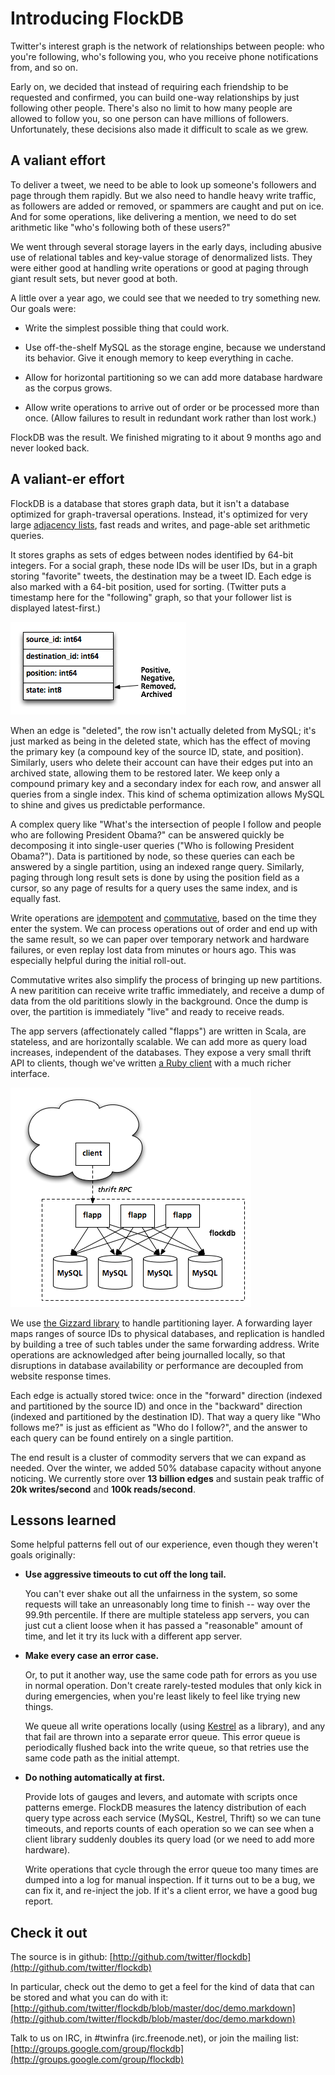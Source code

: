 
# Introducing FlockDB

Twitter's interest graph is the network of relationships between people: who you're following, who's
following you, who you receive phone notifications from, and so on.

Early on, we decided that instead of requiring each friendship to be requested and confirmed, you
can build one-way relationships by just following other people. There's also no limit to how many
people are allowed to follow you, so one person can have millions of followers. Unfortunately, these
decisions also made it difficult to scale as we grew.

## A valiant effort

To deliver a tweet, we need to be able to look up someone's followers and page through them rapidly.
But we also need to handle heavy write traffic, as followers are added or removed, or spammers are
caught and put on ice. And for some operations, like delivering a mention, we need to do set
arithmetic like "who's following both of these users?"

We went through several storage layers in the early days, including abusive use of relational tables and key-value storage of denormalized lists. They were either good at handling write operations or good at paging through giant result sets, but never good at both.

A little over a year ago, we could see that we needed to try something new. Our goals were:

- Write the simplest possible thing that could work.

- Use off-the-shelf MySQL as the storage engine, because we understand its behavior. Give it enough
  memory to keep everything in cache.

- Allow for horizontal partitioning so we can add more database hardware as the corpus grows.

- Allow write operations to arrive out of order or be processed more than once. (Allow failures to
  result in redundant work rather than lost work.)

FlockDB was the result. We finished migrating to it about 9 months ago and never looked back.

## A valiant-er effort

FlockDB is a database that stores graph data, but it isn't a database optimized for graph-traversal
operations. Instead, it's optimized for very large [adjacency
lists](http://en.wikipedia.org/wiki/Adjacency_list), fast reads and writes, and page-able set
arithmetic queries.

It stores graphs as sets of edges between nodes identified by 64-bit integers. For a social graph,
these node IDs will be user IDs, but in a graph storing "favorite" tweets, the destination may be a
tweet ID. Each edge is also marked with a 64-bit position, used for sorting. (Twitter puts a
timestamp here for the "following" graph, so that your follower list is displayed latest-first.)

![schema](schema.png)

When an edge is "deleted", the row isn't actually deleted from MySQL; it's just marked as being in
the deleted state, which has the effect of moving the primary key (a compound key of the source ID,
state, and position). Similarly, users who delete their account can have their edges put into an
archived state, allowing them to be restored later. We keep only a compound primary key and a
secondary index for each row, and answer all queries from a single index. This kind of schema
optimization allows MySQL to shine and gives us predictable performance.

A complex query like "What's the intersection of people I follow and people who are following
President Obama?" can be answered quickly be decomposing it into single-user queries ("Who is
following President Obama?"). Data is partitioned by node, so these queries can each be answered by
a single partition, using an indexed range query. Similarly, paging through long result sets is done
by using the position field as a cursor, so any page of results for a query uses the same index, and
is equally fast.

Write operations are [idempotent](http://en.wikipedia.org/wiki/Idempotence) and
[commutative](http://en.wikipedia.org/wiki/Commutative), based on the time they enter the system. We
can process operations out of order and end up with the same result, so we can paper over temporary
network and hardware failures, or even replay lost data from minutes or hours ago. This was
especially helpful during the initial roll-out.

Commutative writes also simplify the process of bringing up new partitions. A new paritition can
receive write traffic immediately, and receive a dump of data from the old parititions slowly in the
background. Once the dump is over, the partition is immediately "live" and ready to receive reads.

The app servers (affectionately called "flapps") are written in Scala, are stateless, and are
horizontally scalable. We can add more as query load increases, independent of the databases. They
expose a very small thrift API to clients, though we've written [a Ruby
client](http://github.com/twitter/flockdb-client) with a much richer interface.

![it's in the cloud](flockdb-layout.png)

We use [the Gizzard library](http://github.com/twitter/gizzard) to handle partitioning layer. A
forwarding layer maps ranges of source IDs to physical databases, and replication is handled by
building a tree of such tables under the same forwarding address. Write operations are acknowledged
after being journalled locally, so that disruptions in database availability or performance are
decoupled from website response times.

Each edge is actually stored twice: once in the "forward" direction (indexed and partitioned by the
source ID) and once in the "backward" direction (indexed and partitioned by the destination ID).
That way a query like "Who follows me?" is just as efficient as "Who do I follow?", and the answer
to each query can be found entirely on a single partition.

The end result is a cluster of commodity servers that we can expand as needed. Over the winter, we
added 50% database capacity without anyone noticing. We currently store over **13 billion edges**
and sustain peak traffic of **20k writes/second** and **100k reads/second**.

## Lessons learned

Some helpful patterns fell out of our experience, even though they weren't goals originally:

- **Use aggressive timeouts to cut off the long tail.**

  You can't ever shake out all the unfairness in the system, so some requests will take an
  unreasonably long time to finish -- way over the 99.9th percentile. If there are multiple
  stateless app servers, you can just cut a client loose when it has passed a "reasonable" amount of
  time, and let it try its luck with a different app server.

- **Make every case an error case.**

  Or, to put it another way, use the same code path for errors as you use in normal operation. Don't
  create rarely-tested modules that only kick in during emergencies, when you're least likely to
  feel like trying new things.

  We queue all write operations locally (using [Kestrel](http://github.com/robey/kestrel) as a
  library), and any that fail are thrown into a separate error queue. This error queue is
  periodically flushed back into the write queue, so that retries use the same code path as the
  initial attempt.

- **Do nothing automatically at first.**

  Provide lots of gauges and levers, and automate with scripts once patterns emerge. FlockDB
  measures the latency distribution of each query type across each service (MySQL, Kestrel, Thrift)
  so we can tune timeouts, and reports counts of each operation so we can see when a client library
  suddenly doubles its query load (or we need to add more hardware).

  Write operations that cycle through the error queue too many times are dumped into a log for
  manual inspection. If it turns out to be a bug, we can fix it, and re-inject the job. If it's a
  client error, we have a good bug report.

## Check it out

The source is in github: [http://github.com/twitter/flockdb](http://github.com/twitter/flockdb)

In particular, check out the demo to get a feel for the kind of data that can be stored and what you
can do with it:
[http://github.com/twitter/flockdb/blob/master/doc/demo.markdown](http://github.com/twitter/flockdb/blob/master/doc/demo.markdown)

Talk to us on IRC, in #twinfra (irc.freenode.net), or join the mailing list:
[http://groups.google.com/group/flockdb](http://groups.google.com/group/flockdb)
